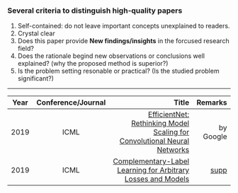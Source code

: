 ### Several criteria to distinguish high-quality papers
1. Self-contained: do not leave important concepts unexplained to readers.
2. Crystal clear
3. Does this paper provide **New findings/insights** in the forcused research field?
4. Does the rationale begind new observations or conclusions well explained? (why the proposed method is superior?)
5. Is the problem setting resonable or practical? (Is the studied problem significant?)

----------


| Year       | Conference/Journal       | Title  | Remarks
| ------------- |:-------------:| --------------:|------------:|
|2019			|    ICML   |    [EfficientNet: Rethinking Model Scaling for Convolutional Neural Networks](https://arxiv.org/abs/1905.11946)  |   by Google    |
|2019     |     ICML  | [Complementary-Label Learning for Arbitrary Losses and Models](http://proceedings.mlr.press/v97/ishida19a/ishida19a.pdf) | [supp](http://proceedings.mlr.press/v97/ishida19a/ishida19a-supp.pdf)
